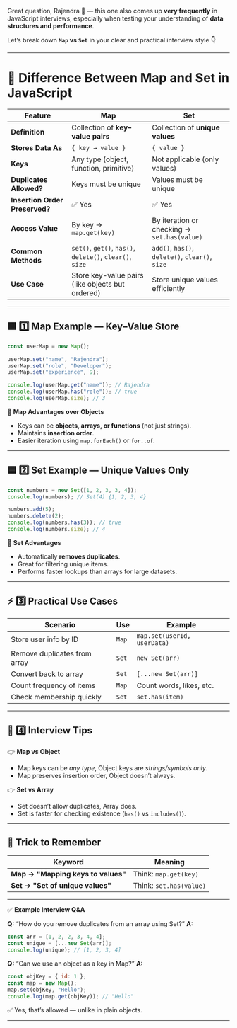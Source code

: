 Great question, Rajendra 👏 — this one also comes up **very frequently** in JavaScript interviews, especially when testing your understanding of **data structures and performance**.

Let’s break down **`Map` vs `Set`** in your clear and practical interview style 👇

---

# 🧠 **Difference Between Map and Set in JavaScript**

| Feature                        | **Map**                                                  | **Set**                                         |
| ------------------------------ | -------------------------------------------------------- | ----------------------------------------------- |
| **Definition**                 | Collection of **key–value pairs**                        | Collection of **unique values**                 |
| **Stores Data As**             | `{ key → value }`                                        | `{ value }`                                     |
| **Keys**                       | Any type (object, function, primitive)                   | Not applicable (only values)                    |
| **Duplicates Allowed?**        | Keys must be unique                                      | Values must be unique                           |
| **Insertion Order Preserved?** | ✅ Yes                                                   | ✅ Yes                                          |
| **Access Value**               | By key → `map.get(key)`                                  | By iteration or checking → `set.has(value)`     |
| **Common Methods**             | `set()`, `get()`, `has()`, `delete()`, `clear()`, `size` | `add()`, `has()`, `delete()`, `clear()`, `size` |
| **Use Case**                   | Store key-value pairs (like objects but ordered)         | Store unique values efficiently                 |

---

## 🟩 **1️⃣ Map Example — Key–Value Store**

```js
const userMap = new Map();

userMap.set("name", "Rajendra");
userMap.set("role", "Developer");
userMap.set("experience", 9);

console.log(userMap.get("name")); // Rajendra
console.log(userMap.has("role")); // true
console.log(userMap.size); // 3
```

🧩 **Map Advantages over Objects**

- Keys can be **objects, arrays, or functions** (not just strings).
- Maintains **insertion order**.
- Easier iteration using `map.forEach()` or `for..of`.

---

## 🟦 **2️⃣ Set Example — Unique Values Only**

```js
const numbers = new Set([1, 2, 3, 3, 4]);
console.log(numbers); // Set(4) {1, 2, 3, 4}

numbers.add(5);
numbers.delete(2);
console.log(numbers.has(3)); // true
console.log(numbers.size); // 4
```

🧩 **Set Advantages**

- Automatically **removes duplicates**.
- Great for filtering unique items.
- Performs faster lookups than arrays for large datasets.

---

## ⚡ **3️⃣ Practical Use Cases**

| Scenario                     | Use   | Example                     |
| ---------------------------- | ----- | --------------------------- |
| Store user info by ID        | `Map` | `map.set(userId, userData)` |
| Remove duplicates from array | `Set` | `new Set(arr)`              |
| Convert back to array        | `Set` | `[...new Set(arr)]`         |
| Count frequency of items     | `Map` | Count words, likes, etc.    |
| Check membership quickly     | `Set` | `set.has(item)`             |

---

## 🧠 **4️⃣ Interview Tips**

👉 **Map vs Object**

- Map keys can be _any type_, Object keys are _strings/symbols only_.
- Map preserves insertion order, Object doesn’t always.

👉 **Set vs Array**

- Set doesn’t allow duplicates, Array does.
- Set is faster for checking existence (`has()` vs `includes()`).

---

## 🧩 **Trick to Remember**

| Keyword                            | Meaning                 |
| ---------------------------------- | ----------------------- |
| **Map → "Mapping keys to values"** | Think: `map.get(key)`   |
| **Set → "Set of unique values"**   | Think: `set.has(value)` |

---

✅ **Example Interview Q&A**

**Q:** “How do you remove duplicates from an array using Set?”
**A:**

```js
const arr = [1, 2, 2, 3, 4, 4];
const unique = [...new Set(arr)];
console.log(unique); // [1, 2, 3, 4]
```

**Q:** “Can we use an object as a key in Map?”
**A:**

```js
const objKey = { id: 1 };
const map = new Map();
map.set(objKey, "Hello");
console.log(map.get(objKey)); // "Hello"
```

✅ Yes, that’s allowed — unlike in plain objects.

---
